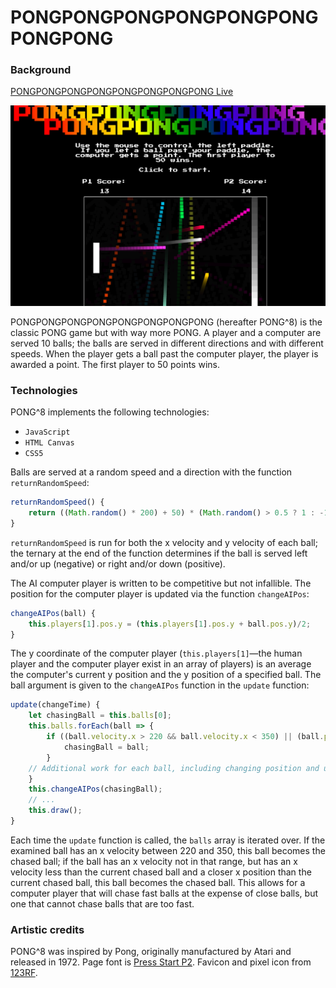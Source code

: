 # PONGPONGPONGPONGPONGPONGPONGPONG

### Background

[PONGPONGPONGPONGPONGPONGPONGPONG Live](https://www.davidanderson.nyc/pongpongpongpongpongpongpongpong)

![screenshot](./assets/images/screenshot.png)

PONGPONGPONGPONGPONGPONGPONGPONG (hereafter PONG^8) is the classic PONG game but with way more PONG. A player and a computer are served 10 balls; the balls are served in different directions and with different speeds. When the player gets a ball past the computer player, the player is awarded a point. The first player to 50 points wins. 

### Technologies

PONG^8 implements the following technologies:

- `JavaScript`
- `HTML Canvas`
- `CSS5`

Balls are served at a random speed and a direction with the function `returnRandomSpeed`:

```javascript
returnRandomSpeed() {
    return ((Math.random() * 200) + 50) * (Math.random() > 0.5 ? 1 : -1);
}
```
`returnRandomSpeed` is run for both the x velocity and y velocity of each ball; the ternary at the end of the function determines if the ball is served left and/or up (negative) or right and/or down (positive). 

The AI computer player is written to be competitive but not infallible. The position for the computer player is updated via the function `changeAIPos`:

```javascript
changeAIPos(ball) {
    this.players[1].pos.y = (this.players[1].pos.y + ball.pos.y)/2;
}
```

The y coordinate of the computer player (`this.players[1]`—the human player and the computer player exist in an array of players) is an average the computer's current y position and the y position of a specified ball. The ball argument is given to the `changeAIPos` function in the `update` function: 

```javascript
update(changeTime) {
    let chasingBall = this.balls[0];
    this.balls.forEach(ball => {
        if ((ball.velocity.x > 220 && ball.velocity.x < 350) || (ball.pos.x > chasingBall.pos.x && ball.velocity.x < chasingBall.velocity.x)) {
            chasingBall = ball;
        }
    // Additional work for each ball, including changing position and updating score. 
    }
    this.changeAIPos(chasingBall);
    // ... 
    this.draw();
}
```

Each time the `update` function is called, the `balls` array is iterated over. If the examined ball has an x velocity between 220 and 350, this ball becomes the chased ball; if the ball has an x velocity not in that range, but has an x velocity less than the current chased ball and a closer x position than the current chased ball, this ball becomes the chased ball. This allows for a computer player that will chase fast balls at the expense of close balls, but one that cannot chase balls that are too fast.  

### Artistic credits

PONG^8 was inspired by Pong, originally manufactured by Atari and released in 1972. Page font is [Press Start P2](https://fonts.google.com/specimen/Press+Start+2P). Favicon and pixel icon from [123RF](https://www.123rf.com/photo_85997350_stock-vector-pixel-pattern-vector-seamless-pixel-art-background-with-gray-silver-and-white-squares.html).
